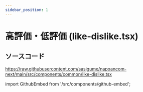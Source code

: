 ```yaml
---
sidebar_position: 1
---
```


# 高評価・低評価 (like-dislike.tsx)

## ソースコード

https://raw.githubusercontent.com/sasigume/napoancom-next/main/src/components/common/like-dislike.tsx

import GithubEmbed from '/src/components/github-embed';

<GithubEmbed url="https://github.com/sasigume/napoancom-next/blob/main/src/components/common/like-dislike.tsx" />